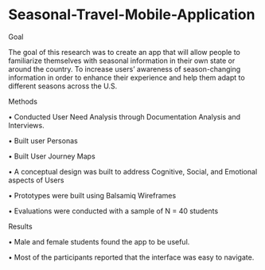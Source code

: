# Seasonal-Travel-Mobile-Application

Goal

The goal of this research was to create an app that will allow people to familiarize themselves with seasonal information in their own state or around the country. To increase users’ awareness of season-changing information in order to enhance their experience and help them adapt to different seasons across the U.S. 

Methods

•	Conducted User Need Analysis through Documentation Analysis and Interviews.

•	Built user Personas

•	Built User Journey Maps

•	A conceptual design was built to address Cognitive, Social, and Emotional aspects of Users

•	Prototypes were built using Balsamiq Wireframes

•	Evaluations were conducted with a sample of N = 40 students

Results

•	Male and female students found the app to be useful.

•	Most of the participants reported that the interface was easy to navigate. 


